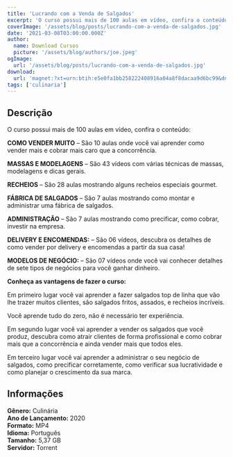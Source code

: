 ```yaml
---
title: 'Lucrando com a Venda de Salgados'
excerpt: 'O curso possui mais de 100 aulas em vídeo, confira o conteúdo:   COMO VENDER MUITO  – São 10 aulas onde você vai aprender como vender mais e cobrar mais caro que a concorrência.   MASSAS E MODELAGENS  – São 43 vídeos com várias técnicas de massas, modelagen'
coverImage: '/assets/blog/posts/lucrando-com-a-venda-de-salgados.jpg'
date: '2021-03-08T03:00:00.000Z'
author:
  name: Download Cursos
  picture: '/assets/blog/authors/joe.jpeg'
ogImage:
  url: '/assets/blog/posts/lucrando-com-a-venda-de-salgados.jpg'
download:
  url: 'magnet:?xt=urn:btih:e5e0fa1bb258222408916a04a8f8dacaa9d6bc99&dn=Como%20Lucrar%20Com%20Salgados%20completo&tr=udp%3a%2f%2ftracker.openbittorrent.com%3a1337%2fannounce&tr=udp%3a%2f%2ftracker.opentrackr.org%3a1337%2fannounce'
tags: ['culinaria']
---
```

<h2>Descrição</h2>
<p>O curso possui mais de 100 aulas em vídeo, confira o conteúdo:</p><p><strong>COMO VENDER MUITO</strong> – São 10 aulas onde você vai aprender como vender mais e cobrar mais caro que a concorrência.</p><p><strong>MASSAS E MODELAGENS</strong> – São 43 vídeos com várias técnicas de massas, modelagens e dicas gerais.</p><p><strong>RECHEIOS</strong> – São 28 aulas mostrando alguns recheios especiais gourmet.</p><p><strong>FÁBRICA DE SALGADOS</strong> – São 7 aulas mostrando como montar e administrar uma fábrica de salgados.</p><p><strong>ADMINISTRAÇÃO</strong> – São 7 aulas mostrando como precificar, como cobrar, investir na empresa.</p><p><strong>DELIVERY E ENCOMENDAS:</strong> – São 06 vídeos, descubra os detalhes de como vender por delivery e encomendas a partir da sua casa!</p><p><strong>MODELOS DE NEGÓCIO:</strong> – São 07 vídeos onde você vai conhecer detalhes de sete tipos de negócios para você ganhar dinheiro.</p><p><strong>Conheça as vantagens de fazer o curso:</strong></p><p>Em primeiro lugar você vai aprender a fazer salgados top de linha que vão lhe trazer muitos clientes, são salgados fritos, assados, e recheios incríveis.</p><p>Você aprende tudo do zero, não é necessário ter experiência.</p><p>Em segundo lugar você vai aprender a vender os salgados que você produz, descubra como atrair clientes de forma profissional e como cobrar mais que a concorrência e ainda vender mais que todos eles.</p><p>Em terceiro lugar você vai aprender a administrar o seu negócio de salgados, como precificar corretamente, como verificar sua lucratividade e como planejar o crescimento da sua marca.</p><h2>Informações</h2><p><strong>Gênero:</strong> Culinária<br/> <strong>Ano de Lançamento:</strong> 2020<br/> <strong>Formato:</strong> MP4<br/> <strong>Idioma:</strong> Português<br/> <strong>Tamanho:</strong> 5,37 GB<br/> <strong>Servidor:</strong> Torrent</p>